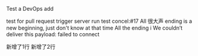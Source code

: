 Test a DevOps add

test for pull request trigger
server run test
concel:#17 All 很大声 ending is a new beginning, just don't know at that time All the ending i
We couldn’t deliver this payload: failed to connect

新增了1行
新增了2行
